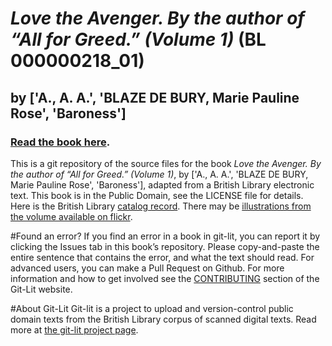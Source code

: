# _Love the Avenger. By the author of “All for Greed.” (Volume 1)_ (BL 000000218_01)
## by ['A., A. A.', 'BLAZE DE BURY, Marie Pauline Rose', 'Baroness']

### [Read the book here](https://Git-Lit.github.io/000000218_01). 

This is a git repository of the source files for the book _Love the Avenger. By the author of “All for Greed.” (Volume 1)_, by ['A., A. A.', 'BLAZE DE BURY, Marie Pauline Rose', 'Baroness'], adapted from a British Library electronic text. This book is in the Public Domain, see the LICENSE file for details.  Here is the British Library [catalog record](http://explore.bl.uk/primo_library/libweb/action/search.do?cs=frb&doc=BLL01000000218_01&dscnt=1&scp.scps=scope:(BLCONTENT)&frbg=&tab=local_tab&srt=rank&ct=search&mode=Basic&dum=true&tb=t&indx=1&vl(freeText0)=000000218_01&fn=search&vid=BLVU1).
There may be [illustrations from the volume available on flickr](https://www.flickr.com/photos/britishlibrary/tags/sysnum000000218_01).

#Found an error?
If you find an error in a book in git-lit, you can report it by clicking the Issues tab in this book’s repository. Please copy-and-paste the entire sentence that contains the error, and what the text should read. For advanced users, you can make a Pull Request on Github.  For more information and how to get involved see the [CONTRIBUTING](http://git-lit.github.io/#contributing) section of the Git-Lit website.

#About Git-Lit
Git-lit is a project to upload and version-control public domain texts from the British Library corpus of scanned digital texts. Read more at [the git-lit project page](https://github.com/Git-Lit/git-lit).